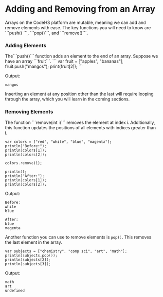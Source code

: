 <h1>Adding and Removing from an Array</h1>
Arrays on the CodeHS platform are mutable, meaning we can add and remove elements with ease. The key functions you will need to know are ```push()
```, ```pop()```, and ```remove()```. 

<h3>Adding Elements</h3>
The```push()``` function adds an element to the end of an array. Suppose we have an array ```fruit```.
```
var fruit = ["apples", "bananas"];
fruit.push("mangos");
print(fruit[2]);
```

Output:
```
mangos
```

Inserting an element at any position other than the last will require looping through the array, which you will learn in the coming sections.

<h3>Removing Elements</h3>
The function ```remove(int i)``` removes the element at index i. Additionally, this function updates the positions of all elements with indices greater than i.

```
var colors = ["red", "white", "blue", "magenta"];
println("Before:");
println(colors[1]);
println(colors[2]);

colors.remove(1);

println();
println("After:");
println(colors[1]);
println(colors[2]);
```

Output:
```
Before:
white
blue

After:
blue
magenta
```

Another function you can use to remove elements is ```pop()```. This removes the last element in the array.

```
var subjects = ["chemistry", "comp sci", "art", "math"];
println(subjects.pop());
println(subjects[2]);
println(subjects[3]);
```

Output:
```
math
art
undefined
```









